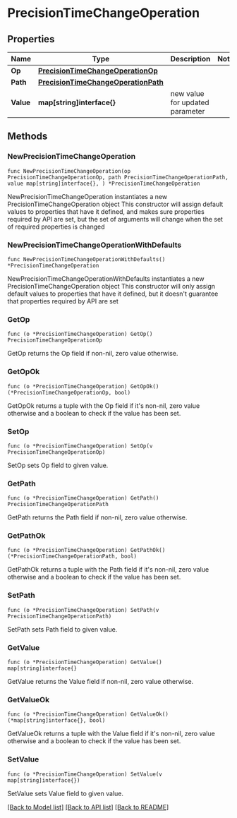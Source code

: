# PrecisionTimeChangeOperation

## Properties

Name | Type | Description | Notes
------------ | ------------- | ------------- | -------------
**Op** | [**PrecisionTimeChangeOperationOp**](PrecisionTimeChangeOperationOp.md) |  | 
**Path** | [**PrecisionTimeChangeOperationPath**](PrecisionTimeChangeOperationPath.md) |  | 
**Value** | **map[string]interface{}** | new value for updated parameter | 

## Methods

### NewPrecisionTimeChangeOperation

`func NewPrecisionTimeChangeOperation(op PrecisionTimeChangeOperationOp, path PrecisionTimeChangeOperationPath, value map[string]interface{}, ) *PrecisionTimeChangeOperation`

NewPrecisionTimeChangeOperation instantiates a new PrecisionTimeChangeOperation object
This constructor will assign default values to properties that have it defined,
and makes sure properties required by API are set, but the set of arguments
will change when the set of required properties is changed

### NewPrecisionTimeChangeOperationWithDefaults

`func NewPrecisionTimeChangeOperationWithDefaults() *PrecisionTimeChangeOperation`

NewPrecisionTimeChangeOperationWithDefaults instantiates a new PrecisionTimeChangeOperation object
This constructor will only assign default values to properties that have it defined,
but it doesn't guarantee that properties required by API are set

### GetOp

`func (o *PrecisionTimeChangeOperation) GetOp() PrecisionTimeChangeOperationOp`

GetOp returns the Op field if non-nil, zero value otherwise.

### GetOpOk

`func (o *PrecisionTimeChangeOperation) GetOpOk() (*PrecisionTimeChangeOperationOp, bool)`

GetOpOk returns a tuple with the Op field if it's non-nil, zero value otherwise
and a boolean to check if the value has been set.

### SetOp

`func (o *PrecisionTimeChangeOperation) SetOp(v PrecisionTimeChangeOperationOp)`

SetOp sets Op field to given value.


### GetPath

`func (o *PrecisionTimeChangeOperation) GetPath() PrecisionTimeChangeOperationPath`

GetPath returns the Path field if non-nil, zero value otherwise.

### GetPathOk

`func (o *PrecisionTimeChangeOperation) GetPathOk() (*PrecisionTimeChangeOperationPath, bool)`

GetPathOk returns a tuple with the Path field if it's non-nil, zero value otherwise
and a boolean to check if the value has been set.

### SetPath

`func (o *PrecisionTimeChangeOperation) SetPath(v PrecisionTimeChangeOperationPath)`

SetPath sets Path field to given value.


### GetValue

`func (o *PrecisionTimeChangeOperation) GetValue() map[string]interface{}`

GetValue returns the Value field if non-nil, zero value otherwise.

### GetValueOk

`func (o *PrecisionTimeChangeOperation) GetValueOk() (*map[string]interface{}, bool)`

GetValueOk returns a tuple with the Value field if it's non-nil, zero value otherwise
and a boolean to check if the value has been set.

### SetValue

`func (o *PrecisionTimeChangeOperation) SetValue(v map[string]interface{})`

SetValue sets Value field to given value.



[[Back to Model list]](../README.md#documentation-for-models) [[Back to API list]](../README.md#documentation-for-api-endpoints) [[Back to README]](../README.md)


